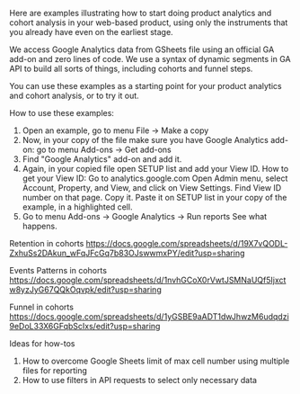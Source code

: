 Here are examples illustrating how to start doing product analytics and cohort analysis in your web-based product, using only the instruments that you already have even on the earliest stage.

We access Google Analytics data from GSheets file using an official GA add-on and zero lines of code. We use a syntax of dynamic segments in GA API to build all sorts of things, including cohorts and funnel steps.

You can use these examples as a starting point for your product analytics and cohort analysis, or to try it out.

How to use these examples:
1. Open an example, go to menu File -> Make a copy
2. Now, in your copy of the file make sure you have Google Analytics add-on: go to menu Add-ons -> Get add-ons
3. Find "Google Analytics" add-on and add it.
4. Again, in your copied file open SETUP list and add your View ID.
How to get your View ID: 
Go to analytics.google.com
Open Admin menu, select Account, Property, and View, and click on View Settings. Find View ID number on that page. Copy it. Paste it on SETUP list in your copy of the example, in a highlighted cell. 
5. Go to menu Add-ons -> Google Analytics -> Run reports
See what happens.

Retention in cohorts
https://docs.google.com/spreadsheets/d/19X7vQODL-ZxhuSs2DAkun_wFqJFcGq7b83OJswwmxPY/edit?usp=sharing

Events Patterns in cohorts
https://docs.google.com/spreadsheets/d/1nvhGCoX0rVwtJSMNaUQf5Ijxctw8yzJyG67QQkOqvpk/edit?usp=sharing

Funnel in cohorts
https://docs.google.com/spreadsheets/d/1yGSBE9aADT1dwJhwzM6udqdzi9eDoL33X6GFqbScIxs/edit?usp=sharing


Ideas for how-tos

1. How to overcome Google Sheets limit of max cell number using multiple files for reporting
2. How to use filters in API requests to select only necessary data
